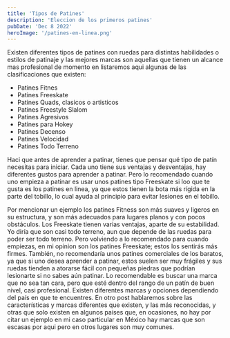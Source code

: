 ```yaml
---
title: 'Tipos de Patines'
description: 'Eleccion de los primeros patines'
pubDate: 'Dec 8 2022'
heroImage: '/patines-en-linea.png'
---
```


Existen diferentes tipos de patines con ruedas para distintas habilidades o estilos de patinaje y las mejores  marcas son aquellas que tienen un alcance mas profesional de momento en listaremos aqui algunas de las clasificaciones que existen:

* Patines Fitnes
* Patines Freeskate
* Patines Quads, clasicos o artisticos
* Patines Freestyle Slalom
* Patines Agresivos
* Patines para Hokey
* Patines Decenso
* Patines Velocidad
* Patines Todo Terreno


Haci que antes de aprender a patinar, tienes que pensar qué tipo de patín necesitas para iniciar. Cada uno tiene sus ventajas y desventajas, hay diferentes gustos para aprender a patinar. Pero lo recomendado cuando uno empieza a patinar es usar unos patines tipo Freeskate si loo que te gusta es los patines en linea, ya que estos tienen la bota más rígida en la parte del tobillo, lo cual ayuda al principio para evitar lesiones en el tobillo.

Por mencionar un ejemplo los patines Fitness son más suaves y ligeros en su estructura, y son más adecuados para lugares planos y con pocos obstáculos. Los Freeskate tienen varias ventajas, aparte de su estabilidad. Yo diría que son casi todo terreno, aun  que depende de las ruedas para poder ser todo terreno. Pero volviendo a lo recomendado para cuando empiezas, en mi opinion son los patines Freeskate; estos los sentirás más firmes. También, no recomendaría unos patines comerciales de los baratos, ya que si uno desea aprender a patinar, estos suelen ser muy frágiles y sus ruedas tienden a atorarse fácil con pequeñas piedras que podrían lesionarte si no sabes aún patinar. Lo recomendable es buscar una marca que no sea tan cara, pero que esté dentro del rango de un patín de buen nivel, casi profesional. Existen diferentes marcas y opciones dependiendo del país en que te encuentres. En otro post hablaremos sobre las características y marcas diferentes que existen, y las más reconocidas, y otras que solo existen en algunos países que, en ocasiones, no hay por citar un ejemplo en mi caso particular en México hay marcas que son escasas por aqui pero en otros lugares son muy comunes.


